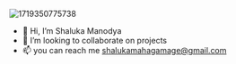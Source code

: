 
![1719350775738](https://github.com/user-attachments/assets/714858bf-543c-4931-a93b-2e9b883fcdbc)


- 👋 Hi, I’m Shaluka Manodya
- 💞️ I’m looking to collaborate on projects
- 📫 you can reach me shalukamahagamage@gmail.com 

<!---
deux99/deux99 is a ✨ special ✨ repository because its `README.md` (this file) appears on your GitHub profile.
You can click the Preview link to take a look at your changes.
--->
